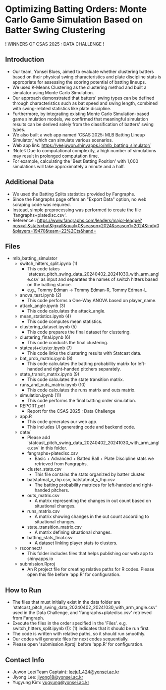 # Optimizing Batting Orders: Monte Carlo Game Simulation Based on Batter Swing Clustering

! WINNERS OF CSAS 2025 : DATA CHALLENGE !

## Introduction
- Our team, Yonsei Blues, aimed to evaluate whether clustering batters based on their physical swing characteristics and plate discipline stats is appropriate for assessing the scoring potential of batting lineups.
- We used K-Means Clustering as the clustering method and built a simulator using Monte Carlo Simulation.
- Our approach demonstrated that batters' swing types can be defined through characteristics such as bat speed and swing length, combined with swing-related statistics like plate discipline.
- Furthermore, by integrating existing Monte Carlo Simulation-based game simulation models, we confirmed that meaningful simulation results can be derived solely from the classification of batters' swing types.
- We also built a web app named 'CSAS 2025: MLB Batting Lineup Simulator,' which can simulate various scenarios.
- Web app link: https://yeejuwon.shinyapps.io/mlb_batting_simulator/
- !Note!: Due to computational complexity, a high number of simulations may result in prolonged computation time.
- For example, calculating the 'Best Batting Position' with 1,000 simulations will take approximately a minute and a half.

## Additional Data
- We used the Batting Splits statistics provided by Fangraphs. 
- Since the Fangraphs page offers an "Export Data" option, no web scraping code was required.
- Instead, simple preprocessing was performed to create the file 'fangraphs+platedisc.csv'.
- Reference : https://www.fangraphs.com/leaders/major-league?pos=all&stats=bat&lg=all&qual=0&season=2024&season1=2024&ind=0&players=19470&team=22%2Cts&hand=

## Files
- mlb_batting_simulator
  - switch_hitters_split.ipynb (1)
    - This code takes 'statcast_pitch_swing_data_20240402_20241030_with_arm_angle.csv' as input and separates the names of switch hitters based on the batting stance.
    - e.g., Tommy Edman -> Tommy Edman-R, Tommy Edman-L
  - anova_test.ipynb (2)
    - This code performs a One-Way ANOVA based on player_name.
  - attack_angle.ipynb (3)
    - This code calculates the attack_angle.
  - mean_statistics.ipynb (4)
    - This code computes mean statistics.
  - clustering_dataset.ipynb (5)
    - This code prepares the final dataset for clustering.
  - clustering_final.ipynb (6)
    - This code conducts the final clustering.
  - statcast+cluster.ipynb (7)
    - This code links the clustering results with Statcast data.
  - bat_prob_matrix.ipynb (8)
    - This code calculates the batting probability matrix for left-handed and right-handed pitchers separately.
  - state_transit_matrix.ipynb (9)
    - This code calculates the state transition matrix.
  - runs_and_outs_matrix.ipynb (10)
    - This code calculates the runs matrix and outs matrix.
  - simulation.ipynb (11)
    - This code performs the final batting order simulation.
  - REPORT.pdf
    - Report for the CSAS 2025 : Data Challenge
  - app.R
    - This code generates our web app.
    - This includes UI generating code and backend code.
  - data/
    - Please add 'statcast_pitch_swing_data_20240402_20241030_with_arm_angle.csv' in this folder.
    - fangraphs+platedisc.csv
      - Basic + Advanced + Batted Ball + Plate Discipline stats we retrieved from Fangraphs.
    - cluster_stats.csv
      - This file contains the stats organized by batter cluster.
    - batstatmat_v_rhp.csv, batstatmat_v_lhp.csv
      - The batting probability matrices for left-handed and right-handed pitchers.
    - outs_matrix.csv
      - A matrix representing the changes in out count based on situational changes.
    - runs_matrix.csv
      - A matrix showing changes in the out count according to situational changes.
    - state_transition_matrix.csv
      - A matrix defining situational changes.
    - batting_stats_final.csv
      - A dataset linking player stats to clusters.
  - rsconnect/
    - This folder includes files that helps publishing our web app to shinyapps.io
  - submission.Rproj
    - An R project file for creating relative paths for R codes. Please open this file before 'app.R' for configuration.

## How to Run
- The files that must initially exist in the data folder are 'statcast_pitch_swing_data_20240402_20241030_with_arm_angle.csv' used in the Data Challenge, and 'fangraphs+platedisc.csv' retrieved from Fangraph.
- Execute the files in the order specified in the 'Files'. e.g. switch_hitters_split.ipynb (1): (1) indicates that it should be run first.
- The code is written with relative paths, so it should run smoothly.
- Our codes will generate files for next codes sequentially.
- Please open 'submission.Rproj' before 'app.R' for configuration.

## Contact Info
- Juwon Lee(Team Captain): leeju1_424@yonsei.ac.kr
- Jiyong Lee: jiyong18@yonsei.ac.kr
- Yugyung Kim: yugyung@yonsei.ac.kr 
